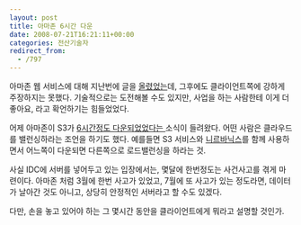 ```yaml
---
layout: post
title: 아마존 6시간 다운
date: 2008-07-21T16:21:11+00:00
categories: 전산기술자
redirect_from:
  - /797
---
```


아마존 웹 서비스에 대해 지난번에 글을 <A href="http://jinto.pe.kr/958" target=_blank>올렸었는</A>데, 그후에도 클라이언트쪽에 강하게 주장하지는 못했다. 기술적으로는 도전해볼 수도 있지만, 사업을 하는 사람한테 이게 더 좋아요, 라고 확언하기는 힘들었었다.

어제 아마존이 S3가 <A href="http://www.25hoursaday.com/weblog/2008/07/21/SomeThoughtsOnAmazonS3sRecentOutage.aspx" target=_blank>6시간정도 다운되었었다는 </A>소식이 들려왔다. 어떤 사람은 클라우드를 밸런싱하라는 조언을 하기도 했다. 예를들면 S3 서비스와 <A href="http://www.nirvanix.com/gettingStarted.aspx" target=_blank>니르바닉스</A>를 함께 사용하면서 어느쪽이 다운되면 다른쪽으로 로드밸런싱을 하라는 것.

사실 IDC에 서버를 넣어두고 있는 입장에서는, 몇달에 한번정도는 사건사고를 겪게 마련이다. 아마존 처럼 3월에 한번 사고가 있었고, 7월에 또 사고가 있는 정도라면, 데이터가 날아간 것도 아니고, 상당히 안정적인 서버라고 할 수도 있겠다.

다만, 손을 놓고 있어야 하는 그 몇시간 동안을 클라이언트에게 뭐라고 설명할 것인가.
